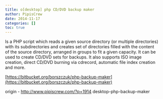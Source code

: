 ```yaml
---
title: o[desktop] php CD/DVD backup maker
author: PipisCrew
date: 2014-11-17
categories: []
toc: true
---
```


Is a PHP script which reads a given source directory (or multiple directories) with its subdirectories and creates set of directories filled with the content of the source directory, arranged in groups to fit a given capacity. It can be used to create CD/DVD sets for backups. It also supports ISO image creation, direct CD/DVD burning via cdrecord, automatic file index creation and more.

[https://bitbucket.org/borszczuk/php-backup-maker](https://bitbucket.org/borszczuk/php-backup-maker)

origin - http://www.pipiscrew.com/?p=1914 desktop-php-backup-maker